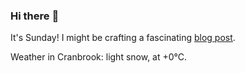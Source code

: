 ### Hi there :wave:

It's Sunday! I might be crafting a fascinating [blog post](https://benjaminwuethrich.dev).

Weather in Cranbrook: light snow, at +0°C.
